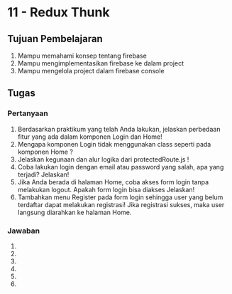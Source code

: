 # 11 - Redux Thunk

## Tujuan Pembelajaran

1. Mampu memahami konsep tentang firebase
2. Mampu mengimplementasikan firebase ke dalam project
3. Mampu mengelola project dalam firebase console

## Tugas

### Pertanyaan
1. Berdasarkan praktikum yang telah Anda lakukan, jelaskan perbedaan fitur yang ada dalam komponen Login dan Home! 
2. Mengapa komponen Login tidak menggunakan class seperti pada komponen Home ?
3. Jelaskan kegunaan dan alur logika dari protectedRoute.js !
4. Coba lakukan login dengan email atau password yang salah, apa yang terjadi? Jelaskan!
5. Jika Anda berada di halaman Home, coba akses form login tanpa melakukan logout. Apakah form login bisa diakses Jelaskan!
6. Tambahkan menu Register pada form login sehingga user yang belum terdaftar dapat melakukan registrasi! Jika registrasi sukses, maka user langsung diarahkan ke halaman Home.

### Jawaban
1. 
2. 
3. 
4. 
5. 
6. 